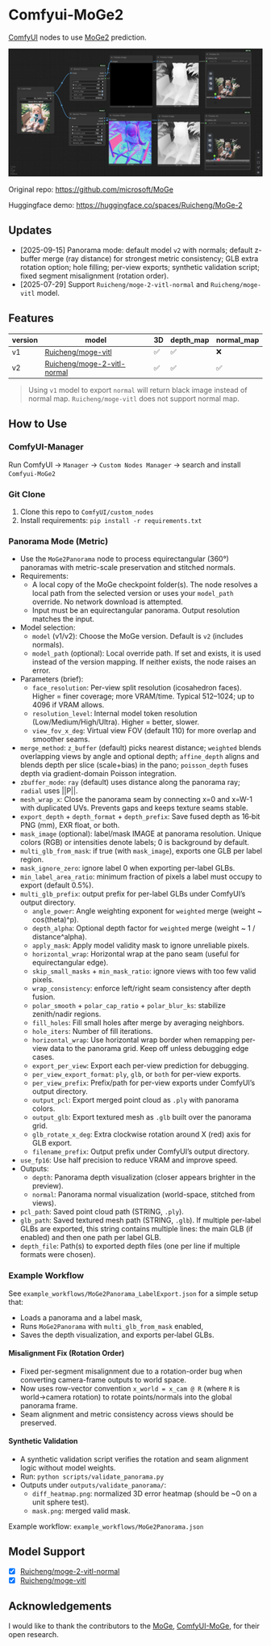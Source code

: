 # Comfyui-MoGe2

[ComfyUI](https://github.com/comfyanonymous/ComfyUI) nodes to use [MoGe2](https://github.com/microsoft/MoGe) prediction.

![](./example_workflows/MoGe2.jpg)

Original repo: https://github.com/microsoft/MoGe

Huggingface demo: https://huggingface.co/spaces/Ruicheng/MoGe-2

## Updates

- [2025-09-15] Panorama mode: default model `v2` with normals; default z-buffer merge (ray distance) for strongest metric consistency; GLB extra rotation option; hole filling; per-view exports; synthetic validation script; fixed segment misalignment (rotation order).
- [2025-07-29] Support `Ruicheng/moge-2-vitl-normal` and `Ruicheng/moge-vitl` model.

## Features

|version|model|3D|depth_map|normal_map|
|---|---|---|---|---|
|v1|[Ruicheng/moge-vitl](https://huggingface.co/Ruicheng/moge-vitl/tree/main)|✅|✅|❌|
|v2|[Ruicheng/moge-2-vitl-normal](https://huggingface.co/Ruicheng/moge-2-vitl-normal/tree/main)|✅|✅|✅|

> Using `v1` model to export `normal` will return black image instead of normal map. `Ruicheng/moge-vitl` does not support normal map.

## How to Use

### ComfyUI-Manager

Run ComfyUI → `Manager` → `Custom Nodes Manager` → search and install `Comfyui-MoGe2`

### Git Clone

1. Clone this repo to `ComfyUI/custom_nodes` 
2. Install requirements: `pip install -r requirements.txt`

### Panorama Mode (Metric)

- Use the `MoGe2Panorama` node to process equirectangular (360°) panoramas with metric-scale preservation and stitched normals.
- Requirements:
  - A local copy of the MoGe checkpoint folder(s). The node resolves a local path from the selected version or uses your `model_path` override. No network download is attempted.
  - Input must be an equirectangular panorama. Output resolution matches the input.
- Model selection:
  - `model` (v1/v2): Choose the MoGe version. Default is `v2` (includes normals).
  - `model_path` (optional): Local override path. If set and exists, it is used instead of the version mapping. If neither exists, the node raises an error.
- Parameters (brief):
  - `face_resolution`: Per-view split resolution (icosahedron faces). Higher = finer coverage; more VRAM/time. Typical 512–1024; up to 4096 if VRAM allows.
  - `resolution_level`: Internal model token resolution (Low/Medium/High/Ultra). Higher = better, slower.
  - `view_fov_x_deg`: Virtual view FOV (default 110) for more overlap and smoother seams.
- `merge_method`: `z_buffer` (default) picks nearest distance; `weighted` blends overlapping views by angle and optional depth; `affine_depth` aligns and blends depth per slice (scale+bias) in the pano; `poisson_depth` fuses depth via gradient-domain Poisson integration.
- `zbuffer_mode`: `ray` (default) uses distance along the panorama ray; `radial` uses ||P||.
 - `mesh_wrap_x`: Close the panorama seam by connecting x=0 and x=W-1 with duplicated UVs. Prevents gaps and keeps texture seams stable.
 - `export_depth` + `depth_format` + `depth_prefix`: Save fused depth as 16‑bit PNG (mm), EXR float, or both.
- `mask_image` (optional): label/mask IMAGE at panorama resolution. Unique colors (RGB) or intensities denote labels; 0 is background by default.
- `multi_glb_from_mask`: if true (with `mask_image`), exports one GLB per label region.
- `mask_ignore_zero`: ignore label 0 when exporting per-label GLBs.
- `min_label_area_ratio`: minimum fraction of pixels a label must occupy to export (default 0.5%).
- `multi_glb_prefix`: output prefix for per-label GLBs under ComfyUI’s output directory.
  - `angle_power`: Angle weighting exponent for `weighted` merge (weight ~ cos(theta)^p).
  - `depth_alpha`: Optional depth factor for `weighted` merge (weight ~ 1 / distance^alpha).
  - `apply_mask`: Apply model validity mask to ignore unreliable pixels.
  - `horizontal_wrap`: Horizontal wrap at the pano seam (useful for equirectangular edge).
  - `skip_small_masks` + `min_mask_ratio`: ignore views with too few valid pixels.
  - `wrap_consistency`: enforce left/right seam consistency after depth fusion.
  - `polar_smooth` + `polar_cap_ratio` + `polar_blur_ks`: stabilize zenith/nadir regions.
  - `fill_holes`: Fill small holes after merge by averaging neighbors.
  - `hole_iters`: Number of fill iterations.
  - `horizontal_wrap`: Use horizontal wrap border when remapping per-view data to the panorama grid. Keep off unless debugging edge cases.
  - `export_per_view`: Export each per-view prediction for debugging.
  - `per_view_export_format`: `ply`, `glb`, or `both` for per-view exports.
  - `per_view_prefix`: Prefix/path for per-view exports under ComfyUI’s output directory.
  - `output_pcl`: Export merged point cloud as `.ply` with panorama colors.
  - `output_glb`: Export textured mesh as `.glb` built over the panorama grid.
  - `glb_rotate_x_deg`: Extra clockwise rotation around X (red) axis for GLB export.
  - `filename_prefix`: Output prefix under ComfyUI’s output directory.
- `use_fp16`: Use half precision to reduce VRAM and improve speed.
- Outputs:
  - `depth`: Panorama depth visualization (closer appears brighter in the preview).
  - `normal`: Panorama normal visualization (world-space, stitched from views).
- `pcl_path`: Saved point cloud path (STRING, `.ply`).
- `glb_path`: Saved textured mesh path (STRING, `.glb`). If multiple per-label GLBs are exported, this string contains multiple lines: the main GLB (if enabled) and then one path per label GLB.
 - `depth_file`: Path(s) to exported depth files (one per line if multiple formats were chosen).

### Example Workflow

See `example_workflows/MoGe2Panorama_LabelExport.json` for a simple setup that:
- Loads a panorama and a label mask,
- Runs `MoGe2Panorama` with `multi_glb_from_mask` enabled,
- Saves the depth visualization, and exports per‑label GLBs.

#### Misalignment Fix (Rotation Order)

- Fixed per-segment misalignment due to a rotation-order bug when converting camera-frame outputs to world space.
- Now uses row-vector convention `x_world = x_cam @ R` (where `R` is world→camera rotation) to rotate points/normals into the global panorama frame.
- Seam alignment and metric consistency across views should be preserved.

#### Synthetic Validation

- A synthetic validation script verifies the rotation and seam alignment logic without model weights.
- Run: `python scripts/validate_panorama.py`
- Outputs under `outputs/validate_panorama/`:
  - `diff_heatmap.png`: normalized 3D error heatmap (should be ~0 on a unit sphere test).
  - `mask.png`: merged valid mask.

Example workflow: `example_workflows/MoGe2Panorama.json`


## Model Support

- [x] [Ruicheng/moge-2-vitl-normal](https://huggingface.co/Ruicheng/moge-2-vitl-normal/tree/main)
- [x] [Ruicheng/moge-vitl](https://huggingface.co/Ruicheng/moge-vitl/tree/main)

## Acknowledgements

I would like to thank the contributors to the [MoGe](https://github.com/microsoft/MoGe), [ComfyUI-MoGe](https://github.com/kijia), for their open research.
